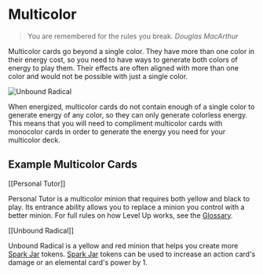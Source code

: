 # Multicolor

> You are remembered for the rules you break.
> <cite>Douglas MacArthur</cite>

Multicolor cards go beyond a single color. They have more than one color in their energy cost, so you need to have ways to generate both colors of energy to play them. Their effects are often aligned with more than one color and would not be possible with just a single color.

![Unbound Radical](https://s3.amazonaws.com/assets1.orbsccg.com/prod/cards/art/59X.jpg)

When energized, multicolor cards do not contain enough of a single color to generate energy of any color, so they can only generate colorless energy. This means that you will need to compliment multicolor cards with monocolor cards in order to generate the energy you need for your multicolor deck.

## Example Multicolor Cards

[[Personal Tutor]]

Personal Tutor is a multicolor minion that requires both yellow and black to play. Its entrance ability allows you to replace a minion you control with a better minion. For full rules on how Level Up works, see the [Glossary](/wiki/rules/glossary).

[[Unbound Radical]]

Unbound Radical is a yellow and red minion that helps you create more [Spark Jar](../rules/glossary.md#spark-jars) tokens. [Spark Jar](../rules/glossary.md#spark-jars) tokens can be used to increase an action card's damage or an elemental card's power by 1.

